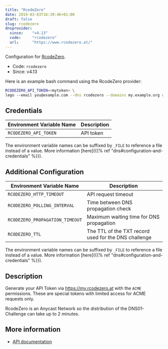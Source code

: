 ```yaml
---
title: "RcodeZero"
date: 2019-03-03T16:39:46+01:00
draft: false
slug: rcodezero
dnsprovider:
  since:    "v4.13"
  code:     "rcodezero"
  url:      "https://www.rcodezero.at/"
---
```


<!-- THIS DOCUMENTATION IS AUTO-GENERATED. PLEASE DO NOT EDIT. -->
<!-- providers/dns/rcodezero/rcodezero.toml -->
<!-- THIS DOCUMENTATION IS AUTO-GENERATED. PLEASE DO NOT EDIT. -->


Configuration for [RcodeZero](https://www.rcodezero.at/).


<!--more-->

- Code: `rcodezero`
- Since: v4.13


Here is an example bash command using the RcodeZero provider:

```bash
RCODEZERO_API_TOKEN=<mytoken> \
lego --email you@example.com --dns rcodezero --domains my.example.org run
```




## Credentials

| Environment Variable Name | Description |
|-----------------------|-------------|
| `RCODEZERO_API_TOKEN` | API token |

The environment variable names can be suffixed by `_FILE` to reference a file instead of a value.
More information [here]({{% ref "dns#configuration-and-credentials" %}}).


## Additional Configuration

| Environment Variable Name | Description |
|--------------------------------|-------------|
| `RCODEZERO_HTTP_TIMEOUT` | API request timeout |
| `RCODEZERO_POLLING_INTERVAL` | Time between DNS propagation check |
| `RCODEZERO_PROPAGATION_TIMEOUT` | Maximum waiting time for DNS propagation |
| `RCODEZERO_TTL` | The TTL of the TXT record used for the DNS challenge |

The environment variable names can be suffixed by `_FILE` to reference a file instead of a value.
More information [here]({{% ref "dns#configuration-and-credentials" %}}).

## Description

Generate your API Token via https://my.rcodezero.at with the `ACME` permissions.
These are special tokens with limited access for ACME requests only.

RcodeZero is an Anycast Network so the distribution of the DNS01-Challenge can take up to 2 minutes.




## More information

- [API documentation](https://my.rcodezero.at/openapi)

<!-- THIS DOCUMENTATION IS AUTO-GENERATED. PLEASE DO NOT EDIT. -->
<!-- providers/dns/rcodezero/rcodezero.toml -->
<!-- THIS DOCUMENTATION IS AUTO-GENERATED. PLEASE DO NOT EDIT. -->
